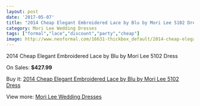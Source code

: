 ```yaml
---
layout: post
date: '2017-05-07'
title: "2014 Cheap Elegant Embroidered Lace by Blu by Mori Lee 5102 Dress"
category: Mori Lee Wedding Dresses
tags: ["formal","lace","discount","party","cheap"]
image: http://www.neoformal.com/16631-thickbox_default/2014-cheap-elegant-embroidered-lace-by-blu-by-mori-lee-5102-dress.jpg
---
```

2014 Cheap Elegant Embroidered Lace by Blu by Mori Lee 5102 Dress

On Sales: **$427.99**
<a href="https://www.neoformal.com/en/mori-lee-wedding-dresses-2014/5518-2014-cheap-elegant-embroidered-lace-by-blu-by-mori-lee-5102-dress.html"><amp-img layout="responsive" width="600" height="600" src="//www.neoformal.com/16631-thickbox_default/2014-cheap-elegant-embroidered-lace-by-blu-by-mori-lee-5102-dress.jpg" alt="2014 Cheap Elegant Embroidered Lace by Blu by Mori Lee 5102 Dress 0" /></a>
<a href="https://www.neoformal.com/en/mori-lee-wedding-dresses-2014/5518-2014-cheap-elegant-embroidered-lace-by-blu-by-mori-lee-5102-dress.html"><amp-img layout="responsive" width="600" height="600" src="//www.neoformal.com/16634-thickbox_default/2014-cheap-elegant-embroidered-lace-by-blu-by-mori-lee-5102-dress.jpg" alt="2014 Cheap Elegant Embroidered Lace by Blu by Mori Lee 5102 Dress 1" /></a>
<a href="https://www.neoformal.com/en/mori-lee-wedding-dresses-2014/5518-2014-cheap-elegant-embroidered-lace-by-blu-by-mori-lee-5102-dress.html"><amp-img layout="responsive" width="600" height="600" src="//www.neoformal.com/16633-thickbox_default/2014-cheap-elegant-embroidered-lace-by-blu-by-mori-lee-5102-dress.jpg" alt="2014 Cheap Elegant Embroidered Lace by Blu by Mori Lee 5102 Dress 2" /></a>
<a href="https://www.neoformal.com/en/mori-lee-wedding-dresses-2014/5518-2014-cheap-elegant-embroidered-lace-by-blu-by-mori-lee-5102-dress.html"><amp-img layout="responsive" width="600" height="600" src="//www.neoformal.com/16632-thickbox_default/2014-cheap-elegant-embroidered-lace-by-blu-by-mori-lee-5102-dress.jpg" alt="2014 Cheap Elegant Embroidered Lace by Blu by Mori Lee 5102 Dress 3" /></a>

Buy it: [2014 Cheap Elegant Embroidered Lace by Blu by Mori Lee 5102 Dress](https://www.neoformal.com/en/mori-lee-wedding-dresses-2014/5518-2014-cheap-elegant-embroidered-lace-by-blu-by-mori-lee-5102-dress.html "2014 Cheap Elegant Embroidered Lace by Blu by Mori Lee 5102 Dress")

View more: [Mori Lee Wedding Dresses](https://www.neoformal.com/en/67-mori-lee-wedding-dresses-2014 "Mori Lee Wedding Dresses")